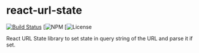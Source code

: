 # react-url-state
[![Build Status](https://travis-ci.org/DennisWeiss/react-url-state.svg?branch=master)](https://travis-ci.org/DennisWeiss/react-url-state)
[![NPM](https://img.shields.io/npm/v/react-url-state.svg)
[![License](https://img.shields.io/github/license/mashape/apistatus.svg)

React URL State library to set state in query string of the URL and parse it if set.
